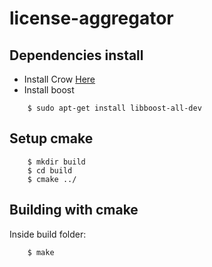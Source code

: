 # license-aggregator

## Dependencies install
* Install Crow [Here](https://github.com/CrowCpp/Crow/releases/tag/v1.0+5)
* Install boost
```
    $ sudo apt-get install libboost-all-dev
```

## Setup cmake
```
    $ mkdir build
    $ cd build
    $ cmake ../
```

## Building with cmake

Inside build folder:
```
    $ make
```